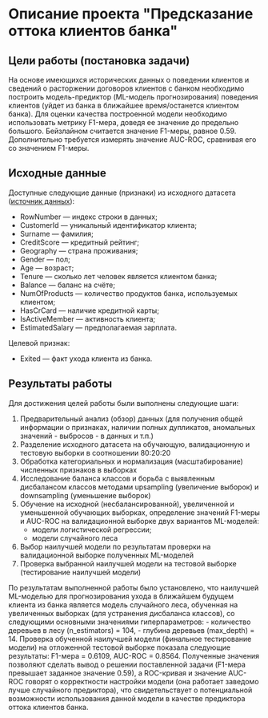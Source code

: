 # Описание проекта "Предсказание оттока клиентов банка"

## Цели работы (постановка задачи)

На основе имеющихся исторических данных о поведении клиентов и сведений о расторжении договоров клиентов с банком необходимо построить модель-предиктор (ML-модель прогнозирования) поведения клиентов (уйдет из банка в ближайшее время/останется клиентом банка).
Для оценки качества построенной модели необходимо использовать метрику F1-мера, доведя ее значение до предельно большого. Бейзлайном считается значение F1-меры, равное 0.59. Дополнительно требуется измерять значение AUC-ROC, сравнивая его со значением F1-меры.


## Исходные данные

Доступные следующие данные (признаки) из исходного датасета ([источник данных](https://www.kaggle.com/barelydedicated/bank-customer-churn-modeling)):
- RowNumber — индекс строки в данных;
- CustomerId — уникальный идентификатор клиента;
- Surname — фамилия;
- CreditScore — кредитный рейтинг;
- Geography — страна проживания;
- Gender — пол;
- Age — возраст;
- Tenure — сколько лет человек является клиентом банка;
- Balance — баланс на счёте;
- NumOfProducts — количество продуктов банка, используемых клиентом;
- HasCrCard — наличие кредитной карты;
- IsActiveMember — активность клиента;
- EstimatedSalary — предполагаемая зарплата.

Целевой признак:
- Exited — факт ухода клиента из банка.


## Результаты работы

Для достижения целей работы были выполнены следующие шаги:
1. Предварительный анализ (обзор) данных (для получения общей информации о признаках, наличии полных дупликатов, аномальных значений - выбросов - в данных и т.п.)
2. Разделение исходного датасета на обучающую, валидационную и тестовую выборки в соотношении 80:20:20
3. Обработка категориальных и нормализация (масштабирование) численных признаков в выборках
4. Исследование баланса классов и борьба с выявленным дисбалансом классов методами upsampling (увеличение выборок) и downsampling (уменьшение выборок)
5. Обучение на исходной (несбалансированной), увеличенной и уменьшенной обучающих выборках, определение значений F1-меры и AUC-ROC на валидационной выборке двух вариантов ML-моделей:
	- модели логистической регрессии;
	- модели случайного леса
6. Выбор наилучшей модели по результатам проверки на валидационной выборке полученных ML-моделей
7. Проверка выбранной наилучшей модели на тестовой выборке (тестирование наилучшей модели)

По результатам выполненной работы было установлено, что наилучшей ML-моделью для прогнозирования ухода в ближайшем будущем клиента из банка является модель случайного леса, обученная на увеличенных выборках (для устранения дисбаланса классов), со следующими основными значениями гиперпараметров:
	- количество деревьев в лесу (n_estimators) = 104,
	- глубина деревьев (max_depth) = 14.
Проверка обученной наилучшей модели (финальное тестирование модели) на отложенной тестовой выборке показала следующие результаты: F1-мера = 0.6109, AUC-ROC = 0.8564. Полученные значения позволяют сделать вывод о решении поставленной задачи (F1-мера превышает заданное значение 0.59), а ROC-кривая и значение AUC-ROC говорят о корректности настройки модели (она работает заведомо лучше случайного предиктора), что свидетельствует о потенциальной возможности использования данной модели в качестве предиктора оттока клиентов банка.